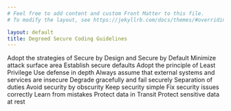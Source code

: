 ```yaml
---
# Feel free to add content and custom Front Matter to this file.
# To modify the layout, see https://jekyllrb.com/docs/themes/#overriding-theme-defaults

layout: default
title: Degreed Secure Coding Guidelines
---
```

Adopt the strategies of Secure by Design and Secure by Default
Minimize attack surface area
Establish secure defaults
Adopt the principle of Least Privilege
Use defense in depth
Always assume that external systems and services are insecure
Degrade gracefully and fail securely
Separation of duties
Avoid security by obscurity
Keep security simple
Fix security issues correctly
Learn from mistakes
Protect data in Transit
Protect sensitive data at rest
